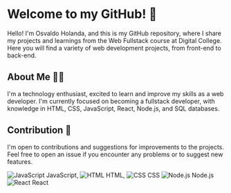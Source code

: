 # Welcome to my GitHub! 👋

Hello! I'm Osvaldo Holanda, and this is my GitHub repository, where I share my projects and learnings from the Web Fullstack course at Digital College. Here you will find a variety of web development projects, from front-end to back-end.

## About Me 🧑‍💻

I'm a technology enthusiast, excited to learn and improve my skills as a web developer. I'm currently focused on becoming a fullstack developer, with knowledge in HTML, CSS, JavaScript, React, Node.js, and SQL databases.

## Contribution 🤝

I'm open to contributions and suggestions for improvements to the projects. Feel free to open an issue if you encounter any problems or to suggest new features.

![JavaScript](https://img.icons8.com/color/96/000000/javascript.png) JavaScript, ![HTML](https://img.icons8.com/color/96/000000/html-5.png) HTML, ![CSS](https://img.icons8.com/color/96/000000/css3.png) CSS
![Node.js](https://img.icons8.com/color/96/000000/nodejs.png) Node.js
![React](https://img.icons8.com/color/96/000000/react-native.png) React




<!--
**osvaldolimah/osvaldolimah** is a ✨ _special_ ✨ repository because its `README.md` (this file) appears on your GitHub profile.

Here are some ideas to get you started:

- 🔭 I’m currently working on ...
- 🌱 I’m currently learning ...
- 👯 I’m looking to collaborate on ...
- 🤔 I’m looking for help with ...
- 💬 Ask me about ...
- 📫 How to reach me: ...
- 😄 Pronouns: ...
- ⚡ Fun fact: ...
-->
